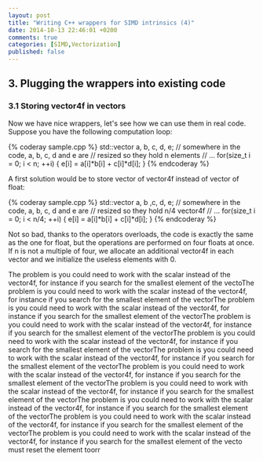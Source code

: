 ```yaml
---
layout: post
title: "Writing C++ wrappers for SIMD intrinsics (4)"
date: 2014-10-13 22:46:01 +0200
comments: true
categories: [SIMD,Vectorization]
published: false
---
```


## 3. Plugging the wrappers into existing code

### 3.1 Storing vector4f in vectors

Now we have nice wrappers, let's see how we can use them in real code. Suppose you have the following
computation loop:

{% coderay sample.cpp %}
std::vector<float> a, b, c, d, e;
// somewhere in the code, a, b, c, d and e are
// resized so they hold n elements
// ...
for(size_t i = 0; i < n; ++i)
{
	e[i] = a[i]*b[i] + c[i]*d[i];
}
{% endcoderay %}

<!-- more -->

A first solution would be to store vector of vector4f instead of vector of float:

{% coderay sample.cpp %}
std::vector<vector4f> a, b ,c, d, e;
// somewhere in the code, a, b, c, d and e are
// resized so they hold n/4 vector4f
// ...
for(size_t i = 0; i < n/4; ++i)
{
	e[i] = a[i]*b[i] + c[i]*d[i];
}
{% endcoderay %}

Not so bad, thanks to the operators overloads, the code is exactly the same as the one for float, but
the operations are performed on four floats at once. If n is not a multiple of four, we allocate an
additional vector4f in each vector and we initialize the useless elements with 0.

The problem is you could need to work with the scalar instead of the vector4f, for instance if you search
for the smallest element of the vectoThe problem is you could need to work with the scalar instead of the vector4f, for instance if you search
for the smallest element of the vectorThe problem is you could need to work with the scalar instead of the vector4f, for instance if you search
for the smallest element of the vectorThe problem is you could need to work with the scalar instead of the vector4f, for instance if you search
for the smallest element of the vectorThe problem is you could need to work with the scalar instead of the vector4f, for instance if you search
for the smallest element of the vectorThe problem is you could need to work with the scalar instead of the vector4f, for instance if you search
for the smallest element of the vectorThe problem is you could need to work with the scalar instead of the vector4f, for instance if you search
for the smallest element of the vectorThe problem is you could need to work with the scalar instead of the vector4f, for instance if you search
for the smallest element of the vectorThe problem is you could need to work with the scalar instead of the vector4f, for instance if you search
for the smallest element of the vectorThe problem is you could need to work with the scalar instead of the vector4f, for instance if you search
for the smallest element of the vectorThe problem is you could need to work with the scalar instead of the vector4f, for instance if you search
for the smallest element of the vecto
must reset the element toorr
